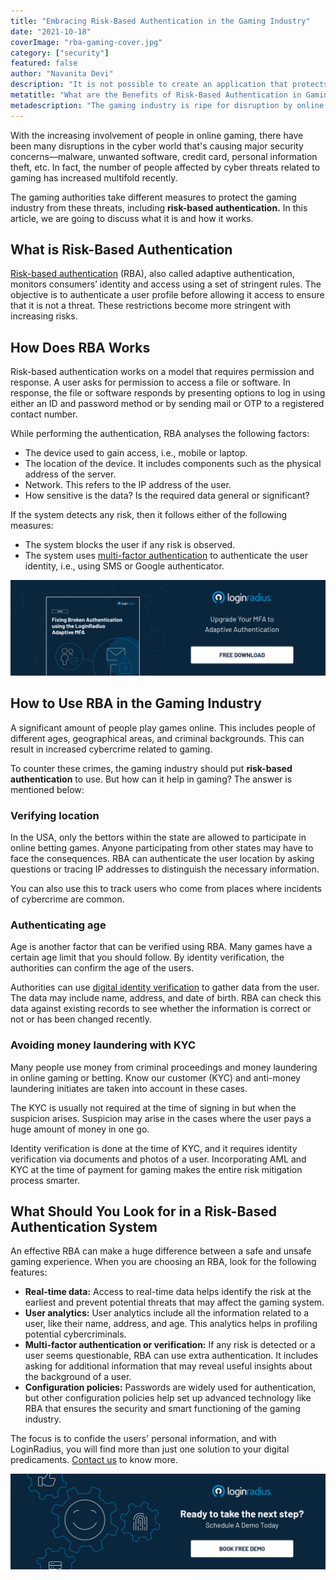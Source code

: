 ```yaml
---
title: "Embracing Risk-Based Authentication in the Gaming Industry"
date: "2021-10-18"
coverImage: "rba-gaming-cover.jpg"
category: ["security"]
featured: false 
author: "Navanita Devi"
description: "It is not possible to create an application that protects against everything, especially in the gaming industry. Although it is important to effectively protect sensitive data in electronic gaming environments, it is also essential to create systems that maintain the fun and excitement of online gaming. Risk-Based Authentication makes it possible."
metatitle: "What are the Benefits of Risk-Based Authentication in Gaming"
metadescription: "The gaming industry is ripe for disruption by online security. This post discusses the effectiveness of risk-based authentication for securing your gamer's data."
---
```


With the increasing involvement of people in online gaming, there have been many disruptions in the cyber world that's causing major security concerns—malware, unwanted software, credit card, personal information theft, etc. In fact,  the number of people affected by cyber threats related to gaming has increased multifold recently. 

The gaming authorities take different measures to protect the gaming industry from these threats, including **risk-based authentication.** In this article, we are going to discuss what it is and how it works. 


## What is Risk-Based Authentication

[Risk-based authentication](https://www.loginradius.com/blog/identity/risk-based-authentication/) (RBA), also called adaptive authentication, monitors consumers’ identity and access using a set of stringent rules. The objective is to authenticate a user profile before allowing it access to ensure that it is not a threat. These restrictions become more stringent with increasing risks. 


## How Does RBA Works

Risk-based authentication works on a model that requires permission and response. A user asks for permission to access a file or software. In response, the file or software responds by presenting options to log in using either an ID and password method or by sending mail or OTP to a registered contact number. 

While performing the authentication, RBA analyses the following factors: 



* The device used to gain access, i.e., mobile or laptop. 
* The location of the device. It includes components such as the physical address of the server. 
* Network. This refers to the IP address of the user. 
* How sensitive is the data? Is the required data general or significant?

If the system detects any risk, then it follows either of the following measures: 



* The system blocks the user if any risk is observed.
* The system uses [multi-factor authentication](https://www.loginradius.com/blog/identity/multi-factor-authentication-a-beginners-guide/) to authenticate the user identity, i.e., using SMS or Google authenticator. 

[![GD-Adaptive-MFA](GD-Adaptive-MFA.png)](https://www.loginradius.com/resource/fixing-broken-authentication-with-adaptive-mfa/)


## How to Use RBA in the Gaming Industry

A significant amount of people play games online. This includes people of different ages, geographical areas, and criminal backgrounds. This can result in increased cybercrime related to gaming. 

To counter these crimes, the gaming industry should put **risk-based authentication** to use. But how can it help in gaming? The answer is mentioned below: 


### Verifying location

In the USA, only the bettors within the state are allowed to participate in online betting games. Anyone participating from other states may have to face the consequences. RBA can authenticate the user location by asking questions or tracing IP addresses to distinguish the necessary information. 

You can also use this to track users who come from places where incidents of cybercrime are common. 


### Authenticating age

Age is another factor that can be verified using RBA. Many games have a certain age limit that you should follow. By identity verification, the authorities can confirm the age of the users. 

Authorities can use [digital identity verification](https://www.loginradius.com/blog/identity/what-is-identity-verification/) to gather data from the user. The data may include name, address, and date of birth. RBA can check this data against existing records to see whether the information is correct or not or has been changed recently. 


### Avoiding money laundering with KYC

Many people use money from criminal proceedings and money laundering in online gaming or betting. Know our customer (KYC) and anti-money laundering initiates are taken into account in these cases.

The KYC is usually not required at the time of signing in but when the suspicion arises. Suspicion may arise in the cases where the user pays a huge amount of money in one go. 

Identity verification is done at the time of KYC, and it requires identity verification via documents and photos of a user. Incorporating AML and KYC at the time of payment for gaming makes the entire risk mitigation process smarter. 


## What Should You Look for in a Risk-Based Authentication System

An effective RBA can make a huge difference between a safe and unsafe gaming experience. When you are choosing an RBA, look for the following features: 



* **Real-time data:** Access to real-time data helps identify the risk at the earliest and prevent potential threats that may affect the gaming system.
* **User analytics:** User analytics include all the information related to a user, like their name, address, and age. This analytics helps in profiling potential cybercriminals. 
* **Multi-factor authentication or verification:** If any risk is detected or a user seems questionable, RBA can use extra authentication. It includes asking for additional information that may reveal useful insights about the background of a user.
* **Configuration policies:** Passwords are widely used for authentication, but other configuration policies help set up advanced technology like RBA that ensures the security and smart functioning of the gaming industry. 

The focus is to confide the users' personal information, and with LoginRadius, you will find more than just one solution to your digital predicaments. [Contact us](https://www.loginradius.com/contact-sales) to know more. 

[![book-a-demo](../../assets/book-a-demo-loginradius.png)](https://www.loginradius.com/contact-us?utm_source=blog&utm_medium=web&utm_campaign=risk-based-authentication-gaming-industry)